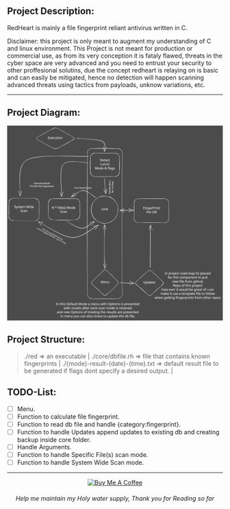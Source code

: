 ## Project Description:
RedHeart is mainly a file fingerprint reliant antivirus written in C.
<p>Disclaimer: this project is only meant to augment my understanding of C and linux environment.
This Project is not meant for production or commercial use, as from its very conception it is fataly flawed, threats in the cyber space are very advanced and you need to entrust your security to other proffesional solutins, due the concept redheart is relaying on is basic and can easily be mitigated, hence no detection will happen scanning advanced threats using tactics from payloads, unknow variations, etc. </p>
<hr>

## Project Diagram:
![project-Diagran](https://raw.githubusercontent.com/YassineRKB/redheart/1b8082686a00df7920456db42b16f9eec37b696c/images/project-diagram.svg)

## Project Structure:
> ./red => an executable |
> ./core/dbfile.rh => file that contains known fingerprints |
> ./{mode}-result-{date}-{time}.txt => default result file to be generated if flags dont specify a desired output. |

## TODO-List:
+ [ ] Menu.
+ [ ] Function to calculate file fingerprint.
+ [ ] Function to read db file and handle {category:fingerprint}.
+ [ ] Function to handle Updates append updates to existing db and creating backup inside core folder.
+ [ ] Handle Arguments.
+ [ ] Function to handle Specific File(s) scan mode.
+ [ ] Function to handle System Wide Scan mode.

<hr>
<p align="center">
<a href="https://www.buymeacoffee.com/yassineRKB" target="_blank"><img src="https://cdn.buymeacoffee.com/buttons/v2/default-blue.png" alt="Buy Me A Coffee" style="height: 60px !important;width: 217px !important;" ></a>
</p>
<h6 align="center">Help me maintain my Holy water supply, Thank you for Reading so far</h6>


